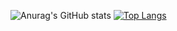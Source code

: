 <!--
**sky7214sky72/sky7214sky72** is a ✨ _special_ ✨ repository because its `README.md` (this file) appears on your GitHub profile.

Here are some ideas to get you started:

- 🔭 I’m currently working on ...
- 🌱 I’m currently learning ...
- 👯 I’m looking to collaborate on ...
- 🤔 I’m looking for help with ...
- 💬 Ask me about ...
- 📫 How to reach me: ...
- 😄 Pronouns: ...
- ⚡ Fun fact: ...
-->


![Anurag's GitHub stats](https://github-readme-stats.vercel.app/api?username=sky7214sky72&show_icons=true&theme=radical)
[![Top Langs](https://github-readme-stats.vercel.app/api/top-langs/?username=sky7214sky72&theme=dracula&exclude_repo=Computer-Science-Engineering&layout=compact&langs_count=10)](https://github.com/sky7214sky72/github-readme-stats)

<!-- <img align="right" src="https://github-readme-stats.vercel.app/api/top-langs/?username=sky7214sky72&theme=dracula&exclude_repo=Computer-Science-Engineering&layout=compact&langs_count=10"/> -->

